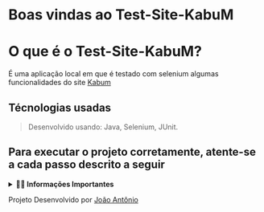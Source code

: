# Boas vindas ao Test-Site-KabuM

# O que é o Test-Site-KabuM?

É uma aplicação local em que é testado com selenium algumas funcionalidades do site [Kabum](https://www.kabum.com.br/)

## Técnologias usadas
> Desenvolvido usando: Java, Selenium, JUnit.

## Para executar o projeto corretamente, atente-se a cada passo descrito a seguir

<details>
<summary><strong> 👨‍💻 Informações Importantes </strong></summary><br />

  1. Clone o repositório
- Utilize o comando: `git clone git@github.com:JoaopSilvaa/Test-Site-Kabum.git`<br />
2. Acesse a pasta do projeto
- Acesse a pasta Test-Site-Kabum com `cd Test-Site-Kabum`;<br />
3. Crie uma nova branch a partir da main
 - Verifique se você está na branch `main`
   * Exemplo: `git branch`
 - Se não estiver, mude para a branch `main`
   * Exemplo: `git checkout main`
 - Crie a branch
    * Exemplo: `git checkout -b joaozinho-test-kabum`<br />
4. Abra aplicação em um editor de códigos (ex.: Intellij) e execute-o

   </details>
</details>


Projeto Desenvolvido por [João Antônio](https://github.com/JoaopSilvaa)
